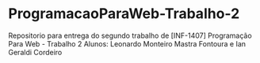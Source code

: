 # ProgramacaoParaWeb-Trabalho-2
Repositorio para entrega do segundo trabalho de [INF-1407] Programação Para Web - Trabalho 2
Alunos: Leonardo Monteiro Mastra Fontoura e Ian Geraldi Cordeiro
